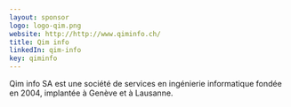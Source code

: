 ```yaml
---
layout: sponsor
logo: logo-qim.png
website: http://http://www.qiminfo.ch/
title: Qim info
linkedIn: qim-info
key: qiminfo
---
```


Qim info SA est une société de services en ingénierie informatique fondée en 2004, implantée à Genève et à Lausanne. 

<br />
<br />
<br />
<br />
<br />
<br />
<br />
<br />
<br />